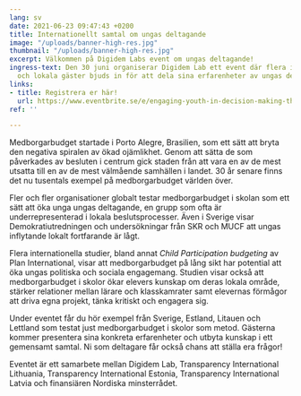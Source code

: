 ```yaml
---
lang: sv
date: 2021-06-23 09:47:43 +0200
title: Internationellt samtal om ungas deltagande
image: "/uploads/banner-high-res.jpg"
thumbnail: "/uploads/banner-high-res.jpg"
excerpt: Välkommen på Digidem Labs event om ungas deltagande!
ingress-text: Den 30 juni organiserar Digidem Lab ett event där flera internationella
  och lokala gäster bjuds in för att dela sina erfarenheter av ungas deltagande.
links:
- title: Registrera er här!
  url: https://www.eventbrite.se/e/engaging-youth-in-decision-making-through-participatory-budgeting-tickets-159817589713
ref: ''

---
```

Medborgarbudget startade i Porto Alegre, Brasilien, som ett sätt att bryta den negativa spiralen av ökad ojämlikhet. Genom att sätta de som påverkades av besluten i centrum gick staden från att vara en av de mest utsatta till en av de mest välmående samhällen i landet. 30 år senare finns det nu tusentals exempel på medborgarbudget världen över.

Fler och fler organisationer globalt testar medborgarbudget i skolan som ett sätt att öka unga ungas deltagande, en grupp som ofta är underrepresenterad i lokala beslutsprocesser. Även i Sverige visar Demokratiutredningen och undersökningar från SKR och MUCF att ungas inflytande lokalt fortfarande är lågt.  

Flera internationella studier, bland annat _Child Participation budgeting_ av Plan International, visar att medborgarbudget på lång sikt har potential att öka ungas politiska och sociala engagemang. Studien visar också att medborgarbudget i skolor ökar elevers kunskap om deras lokala område, stärker relationer mellan lärare och klasskamrater samt elevernas förmågor att driva egna projekt, tänka kritiskt och engagera sig.   
  
Under eventet får du hör exempel från Sverige, Estland, Litauen och Lettland som testat just medborgarbudget i skolor som metod. Gästerna kommer presentera sina konkreta erfarenheter och utbyta kunskap i ett gemensamt samtal. Ni som deltagare får också chans att ställa era frågor!  
  
Eventet är ett samarbete mellan Digidem Lab, Transparency International Lithuania, Transparency International Estonia, Transparency International Latvia och finansiären Nordiska minsterrådet.